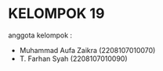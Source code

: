 # KELOMPOK 19
 
anggota kelompok : 
- Muhammad Aufa Zaikra (2208107010070)
- T. Farhan Syah (2208107010090)

